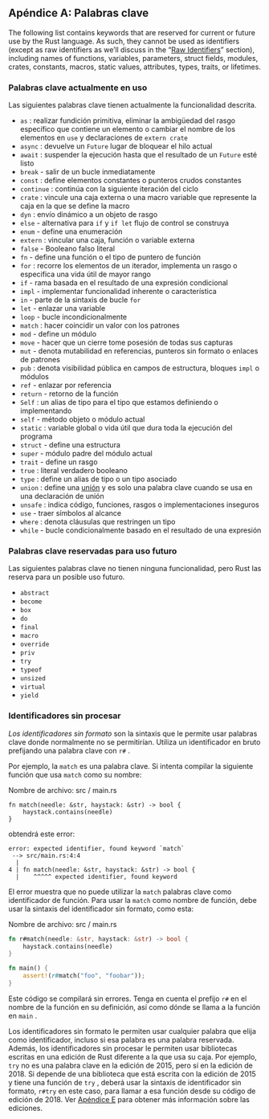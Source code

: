## Apéndice A: Palabras clave

The following list contains keywords that are reserved for current or future use by the Rust language. As such, they cannot be used as identifiers (except as raw identifiers as we’ll discuss in the “[Raw Identifiers](#raw-identifiers)<!-- ignore -->” section), including names of functions, variables, parameters, struct fields, modules, crates, constants, macros, static values, attributes, types, traits, or lifetimes.

### Palabras clave actualmente en uso

Las siguientes palabras clave tienen actualmente la funcionalidad descrita.

- `as` : realizar fundición primitiva, eliminar la ambigüedad del rasgo específico que contiene un elemento o cambiar el nombre de los elementos en `use` y declaraciones de `extern crate`
- `async` : devuelve un `Future` lugar de bloquear el hilo actual
- `await` : suspender la ejecución hasta que el resultado de un `Future` esté listo
- `break` - salir de un bucle inmediatamente
- `const` : define elementos constantes o punteros crudos constantes
- `continue` : continúa con la siguiente iteración del ciclo
- `crate` : vincule una caja externa o una macro variable que represente la caja en la que se define la macro
- `dyn` : envío dinámico a un objeto de rasgo
- `else` - alternativa para `if` y `if let` flujo de control se construya
- `enum` - define una enumeración
- `extern` : vincular una caja, función o variable externa
- `false` - Booleano falso literal
- `fn` - define una función o el tipo de puntero de función
- `for` : recorre los elementos de un iterador, implementa un rasgo o especifica una vida útil de mayor rango
- `if` - rama basada en el resultado de una expresión condicional
- `impl` - implementar funcionalidad inherente o característica
- `in` - parte de la sintaxis de bucle `for`
- `let` - enlazar una variable
- `loop` - bucle incondicionalmente
- `match` : hacer coincidir un valor con los patrones
- `mod` - define un módulo
- `move` - hacer que un cierre tome posesión de todas sus capturas
- `mut` - denota mutabilidad en referencias, punteros sin formato o enlaces de patrones
- `pub` : denota visibilidad pública en campos de estructura, bloques `impl` o módulos
- `ref` - enlazar por referencia
- `return` - retorno de la función
- `Self` : un alias de tipo para el tipo que estamos definiendo o implementando
- `self` - método objeto o módulo actual
- `static` : variable global o vida útil que dura toda la ejecución del programa
- `struct` - define una estructura
- `super` - módulo padre del módulo actual
- `trait` - define un rasgo
- `true` : literal verdadero booleano
- `type` : define un alias de tipo o un tipo asociado
- `union` : define una [unión](../reference/items/unions.html) y es solo una palabra clave cuando se usa en una declaración de unión
- `unsafe` : indica código, funciones, rasgos o implementaciones inseguros
- `use` - traer símbolos al alcance
- `where` : denota cláusulas que restringen un tipo
- `while` - bucle condicionalmente basado en el resultado de una expresión

### Palabras clave reservadas para uso futuro

Las siguientes palabras clave no tienen ninguna funcionalidad, pero Rust las reserva para un posible uso futuro.

- `abstract`
- `become`
- `box`
- `do`
- `final`
- `macro`
- `override`
- `priv`
- `try`
- `typeof`
- `unsized`
- `virtual`
- `yield`

### Identificadores sin procesar

*Los identificadores sin formato* son la sintaxis que le permite usar palabras clave donde normalmente no se permitirían. Utiliza un identificador en bruto prefijando una palabra clave con `r#` .

Por ejemplo, la `match` es una palabra clave. Si intenta compilar la siguiente función que usa `match` como su nombre:

<span class="filename">Nombre de archivo: src / main.rs</span>

```rust,ignore,does_not_compile
fn match(needle: &str, haystack: &str) -> bool {
    haystack.contains(needle)
}
```

obtendrá este error:

```text
error: expected identifier, found keyword `match`
 --> src/main.rs:4:4
  |
4 | fn match(needle: &str, haystack: &str) -> bool {
  |    ^^^^^ expected identifier, found keyword
```

El error muestra que no puede utilizar la `match` palabras clave como identificador de función. Para usar la `match` como nombre de función, debe usar la sintaxis del identificador sin formato, como esta:

<span class="filename">Nombre de archivo: src / main.rs</span>

```rust
fn r#match(needle: &str, haystack: &str) -> bool {
    haystack.contains(needle)
}

fn main() {
    assert!(r#match("foo", "foobar"));
}
```

Este código se compilará sin errores. Tenga en cuenta el prefijo `r#` en el nombre de la función en su definición, así como dónde se llama a la función en `main` .

Los identificadores sin formato le permiten usar cualquier palabra que elija como identificador, incluso si esa palabra es una palabra reservada. Además, los identificadores sin procesar le permiten usar bibliotecas escritas en una edición de Rust diferente a la que usa su caja. Por ejemplo, `try` no es una palabra clave en la edición de 2015, pero sí en la edición de 2018. Si depende de una biblioteca que está escrita con la edición de 2015 y tiene una función de `try` , deberá usar la sintaxis de identificador sin formato, `r#try` en este caso, para llamar a esa función desde su código de edición de 2018. Ver [Apéndice E](appendix-05-editions.html) <!-- ignorar --> para obtener más información sobre las ediciones.
